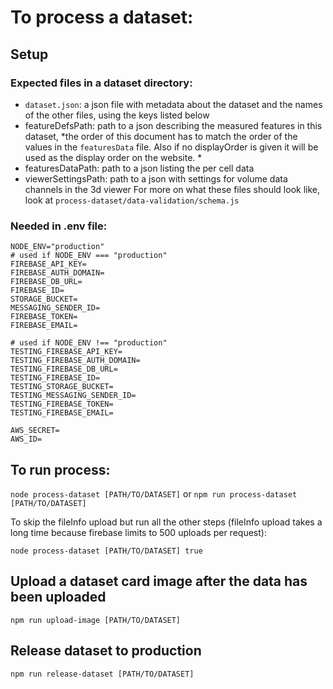 # To process a dataset:

## Setup
### Expected files in a dataset directory:
- `dataset.json`: a json file with metadata about the dataset and the names of the other files, using the keys listed below
- featureDefsPath: path to a json describing the measured features in this dataset, *the order of this document has to match the order of the values in the `featuresData` file. Also if no displayOrder is given it will be used as the display order on the website. *
- featuresDataPath: path to a json listing the per cell data
- viewerSettingsPath: path to a json with settings for volume data channels in the 3d viewer
For more on what these files should look like, look at `process-dataset/data-validation/schema.js`

### Needed in .env file:
```
NODE_ENV="production"
# used if NODE_ENV === "production"
FIREBASE_API_KEY=
FIREBASE_AUTH_DOMAIN=
FIREBASE_DB_URL=
FIREBASE_ID=
STORAGE_BUCKET=
MESSAGING_SENDER_ID=
FIREBASE_TOKEN=
FIREBASE_EMAIL=

# used if NODE_ENV !== "production"
TESTING_FIREBASE_API_KEY=
TESTING_FIREBASE_AUTH_DOMAIN=
TESTING_FIREBASE_DB_URL=
TESTING_FIREBASE_ID=
TESTING_STORAGE_BUCKET=
TESTING_MESSAGING_SENDER_ID=
TESTING_FIREBASE_TOKEN=
TESTING_FIREBASE_EMAIL=

AWS_SECRET=
AWS_ID=
```
## To run process:
`node process-dataset [PATH/TO/DATASET]`
or
`npm run process-dataset [PATH/TO/DATASET]`

To skip the fileInfo upload but run all the other steps (fileInfo upload takes a long time because firebase limits to 500 uploads per request):

`node process-dataset [PATH/TO/DATASET] true`

## Upload a dataset card image after the data has been uploaded
`npm run upload-image [PATH/TO/DATASET]`

## Release dataset to production
`npm run release-dataset [PATH/TO/DATASET]`